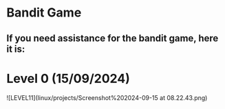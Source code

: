 # Bandit Game 

## If you need assistance for the bandit game, here it is:

# Level 0 (15/09/2024)

![LEVEL11](linux/projects/Screenshot%202024-09-15 at 08.22.43.png)

